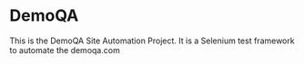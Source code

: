 # DemoQA
This is the DemoQA Site Automation Project. It is a Selenium test framework to automate the demoqa.com
